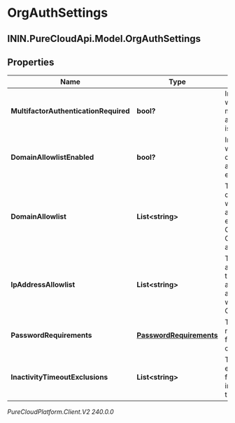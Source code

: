 # OrgAuthSettings

## ININ.PureCloudApi.Model.OrgAuthSettings

## Properties

|Name | Type | Description | Notes|
|------------ | ------------- | ------------- | -------------|
| **MultifactorAuthenticationRequired** | **bool?** | Indicates whether multi-factor authentication is required. | [optional] |
| **DomainAllowlistEnabled** | **bool?** | Indicates whether the domain allowlist is enabled. | [optional] |
| **DomainAllowlist** | **List&lt;string&gt;** | The list of domains that will be allowed to embed Genesys Cloud applications. | [optional] |
| **IpAddressAllowlist** | **List&lt;string&gt;** | The list of IP addresses that will be allowed to authenticate with Genesys Cloud. | [optional] |
| **PasswordRequirements** | [**PasswordRequirements**](PasswordRequirements) | The password requirements for the organization. | [optional] |
| **InactivityTimeoutExclusions** | **List&lt;string&gt;** | The list of exempt apis from inactivity timeout. | [optional] |



_PureCloudPlatform.Client.V2 240.0.0_
